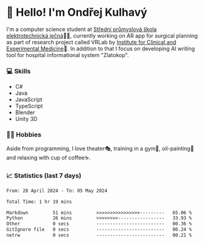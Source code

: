# 👋 Hello! I'm Ondřej Kulhavý

I'm a computer science student at [Střední průmyslová škola elektrotechnická ječná](https://www.spsejecna.cz/)👨‍🎓, currently working on AR app for surgical planning as part of research project called VRLab by [Institute for Clinical and Experimental Medicine](https://www.ikem.cz/en/)🏥.
In addition to that I focus on developing AI writing tool for hospital informational system "Zlatokop".

### 💻 Skills
- C#
- Java
- JavaScript
- TypeScript
- Blender
- Unity 3D

### 🏋️‍♂️ Hobbies

Aside from programming, I love theater🎭, training in a gym💪, oil-painting🎨 and relaxing with cup of coffee☕.
### 📈 Statistics (last 7 days)
<!--START_SECTION:waka-->

```txt
From: 28 April 2024 - To: 05 May 2024

Total Time: 1 hr 19 mins

Markdown         51 mins         >>>>>>>>>>>>>>>>---------   65.06 %
Python           26 mins         >>>>>>>>-----------------   33.93 %
Other            0 secs          -------------------------   00.36 %
GitIgnore file   0 secs          -------------------------   00.24 %
netrw            0 secs          -------------------------   00.21 %
```

<!--END_SECTION:waka-->



